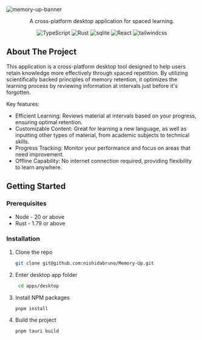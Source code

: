 ![memory-up-banner](https://github.com/user-attachments/assets/3abb3bc5-81b8-47b8-be23-9a7ee0fc8eb8)

<div align="center">
  <p align="center">
    A cross-platform desktop application for spaced learning.
  </p>

![TypeScript](https://img.shields.io/badge/TypeScript-007ACC.svg?logo=typescript&logoColor=white)
![Rust](https://img.shields.io/badge/Rust-000000.svg?logo=rust&logoColor=white)
![sqlite](https://img.shields.io/badge/sqlite-07405e.svg?logo=sqlite&logoColor=white)
![React](https://img.shields.io/badge/React-20232a.svg?logo=react&logoColor=61DAFB)
![tailwindcss](https://img.shields.io/badge/tailwindcss-38B2AC.svg?logo=tailwind-css&logoColor=white)
</div>


<!-- ABOUT THE PROJECT -->
## About The Project
This application is a cross-platform desktop tool designed to help users retain knowledge more effectively through spaced repetition. By utilizing scientifically backed principles of memory retention, it optimizes the learning process by reviewing information at intervals just before it's forgotten.

Key features:
* Efficient Learning: Reviews material at intervals based on your progress, ensuring optimal retention.
* Customizable Content: Great for learning a new language, as well as inputting other types of material, from academic subjects to technical skills.
* Progress Tracking: Monitor your performance and focus on areas that need improvement.
* Offline Capability: No internet connection required, providing flexibility to learn anywhere.

## Getting Started

### Prerequisites

* Node - 20 or above
* Rust - 1.79 or above

### Installation

1. Clone the repo
   ```sh
   git clone git@github.com:nishidabruno/Memory-Up.git
   ```
   
2. Enter desktop app folder
   ```sh
    cd apps/desktop
   ```
3. Install NPM packages
   ```sh
   pnpm install
   ```
4. Build the project
   ```sh
   pnpm tauri build
   ```
